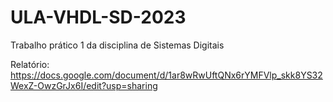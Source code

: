 # ULA-VHDL-SD-2023

Trabalho prático 1 da disciplina de Sistemas Digitais

Relatório: https://docs.google.com/document/d/1ar8wRwUftQNx6rYMFVlp_skk8YS32WexZ-OwzGrJx6I/edit?usp=sharing

